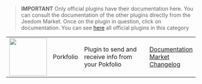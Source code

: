 
>**IMPORTANT**
>Only official plugins have their documentation here. You can consult the documentation of the other plugins directly from the Jeedom Market. Once on the plugin in question, click on documentation.
>You can see [here](https://market.jeedom.com/index.php?v=d&p=market&type=plugin&categorie=finance) all official plugins in this category


| | | | |
|--- | --- | --- | ---|
|<img src="porkfolio/porkfolio_icon.png" class="pluginLogo" width="100" />|Porkfolio|Plugin to send and receive info from your Pokfolio|[Documentation](porkfolio/index.md)<br/>[Market](https://market.jeedom.com/index.php?v=d&p=market_display&id=1503)<br/>[Changelog](porkfolio/changelog.md)|
